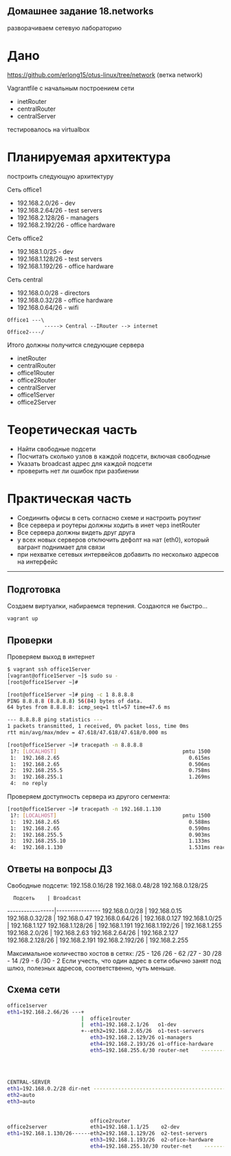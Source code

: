 ## Домашнее задание 18.networks

разворачиваем сетевую лабораторию

# Дано
https://github.com/erlong15/otus-linux/tree/network
(ветка network)

Vagrantfile с начальным построением сети
- inetRouter
- centralRouter
- centralServer

тестировалось на virtualbox

# Планируемая архитектура
построить следующую архитектуру

Сеть office1
- 192.168.2.0/26 - dev
- 192.168.2.64/26 - test servers
- 192.168.2.128/26 - managers
- 192.168.2.192/26 - office hardware

Сеть office2
- 192.168.1.0/25 - dev
- 192.168.1.128/26 - test servers
- 192.168.1.192/26 - office hardware


Сеть central
- 192.168.0.0/28 - directors
- 192.168.0.32/28 - office hardware
- 192.168.0.64/26 - wifi

```
Office1 ---\
            -----> Central --IRouter --> internet
Office2----/
```
Итого должны получится следующие сервера
- inetRouter
- centralRouter
- office1Router
- office2Router
- centralServer
- office1Server
- office2Server

# Теоретическая часть
- Найти свободные подсети
- Посчитать сколько узлов в каждой подсети, включая свободные
- Указать broadcast адрес для каждой подсети
- проверить нет ли ошибок при разбиении

# Практическая часть
- Соединить офисы в сеть согласно схеме и настроить роутинг
- Все сервера и роутеры должны ходить в инет черз inetRouter
- Все сервера должны видеть друг друга
- у всех новых серверов отключить дефолт на нат (eth0), который вагрант поднимает для связи
- при нехватке сетевых интервейсов добавить по несколько адресов на интерфейс

---


## Подготовка
Создаем виртуалки, набираемся терпения. Создаются не быстро...
```bash
vagrant up
```
## Проверки

Проверяем выход в интернет

```bash
$ vagrant ssh office1Server
[vagrant@office1Server ~]$ sudo su -
[root@office1Server ~]#

[root@office1Server ~]# ping -c 1 8.8.8.8
PING 8.8.8.8 (8.8.8.8) 56(84) bytes of data.
64 bytes from 8.8.8.8: icmp_seq=1 ttl=57 time=47.6 ms

--- 8.8.8.8 ping statistics ---
1 packets transmitted, 1 received, 0% packet loss, time 0ms
rtt min/avg/max/mdev = 47.618/47.618/47.618/0.000 ms

[root@office1Server ~]# tracepath -n 8.8.8.8
 1?: [LOCALHOST]                                         pmtu 1500
 1:  192.168.2.65                                          0.615ms
 1:  192.168.2.65                                          0.506ms
 2:  192.168.255.5                                         0.758ms
 3:  192.168.255.1                                         1.269ms
 4:  no reply
```

Проверяем доступность сервера из другого сегмента:

```bash
[root@office1Server ~]# tracepath -n 192.168.1.130
 1?: [LOCALHOST]                                         pmtu 1500
 1:  192.168.2.65                                          0.588ms
 1:  192.168.2.65                                          0.590ms
 2:  192.168.255.5                                         0.903ms
 3:  192.168.255.10                                        1.133ms
 4:  192.168.1.130                                         1.531ms reached
```

## Ответы на вопросы ДЗ


Свободные подсети:
192.158.0.16/28
192.168.0.48/28
192.168.0.128/25

      Подсеть    | Broadcast         
-----------------|----------------
192.168.0.0/28   | 192.168.0.15 
192.168.0.32/28  | 192.168.0.47 
192.168.0.64/26  | 192.168.0.127 
192.168.1.0/25   | 192.168.1.127 
192.168.1.128/26 | 192.168.1.191 
192.168.1.192/26 | 192.168.1.255 
192.168.2.0/26   | 192.168.2.63 
192.168.2.64/26  | 192.168.2.127 
192.168.2.128/26 | 192.168.2.191 
192.168.2.192/26 | 192.168.2.255 

Максимальное количество хостов в сетях:
        /25 - 126
        /26 - 62
        /27 - 30
        /28 - 14
        /29 - 6
        /30 - 2
Если учесть, что один адрес в сети обычно занят под шлюз, полезных адресов, соответственно, чуть меньше.

## Схема сети
```bash
office1server
eth1=192.168.2.66/26 ---+
                        |  office1router
                        |  eth1=192.168.2.1/26   o1-dev
                        +--eth2=192.168.2.65/26  o1-test-servers
                           eth3=192.168.2.129/26 o1-managers
                           eth4=192.168.2.193/26 o1-office-hardware
                           eth5=192.168.255.6/30 router-net    --------+
                                                                       |                                                 inetRouter
                                                                       |   central-router                                eth0=WAN uplink (nat)
                                                                       |   eth1=192.168.255.2/30  router-net ------------eth1=192.168.255.1/30
                                                                       +------- 192.168.255.5/30
CENTRAL-SERVER                                                         +------- 192.168.255.9/30
eth1=192.168.0.2/28 dir-net -------------------------------------------|-- eth2=192.168.0.1/28    dir-net
eth2=auto                                                              |   eth3=192.168.0.33/28   hw-net
eth3=auto                                                              |   eth4=192.168.0.65/26   mgt-net
                                                                       |
                                                                       |
                           office2router                               |
office2server              eth1=192.168.1.1/25    o2-dev               |
eth1=192.168.1.130/26------eth2=192.168.1.129/26  o2-test-servers      |
                           eth3=192.168.1.193/26  o2-ofice-hardware    |
                           eth4=192.168.255.10/30 router-net    -------+
```

